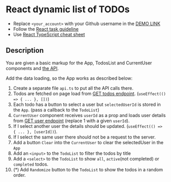 # React dynamic list of TODOs
- Replace `<your_account>` with your Github username in the
  [DEMO LINK](https://DimaBrushnivskyi.github.io/react_dynamic-list-of-todos/)
- Follow the [React task guideline](https://github.com/mate-academy/react_task-guideline#react-tasks-guideline)
- Use [React TypeScript cheat sheet](https://mate-academy.github.io/fe-program/js/extra/react-typescript)

## Description
You are given a basic markup for the App, TodosList and CurrentUser components and [the API](https://mate-academy.github.io/fe-students-api/).

Add the data loading, so the App works as described below:

1. Create a separate file `api.ts` to put all the API calls there.
2. Todos are fetched on page load from [GET todos endpoint](https://mate.academy/students-api/todos). (`useEffect(() => { ... }, [])`)
3. Each todo has a button to select a user but `selectedUserId` is stored in the `App`. (pass a callback to the `TodoList`)
4. `CurrentUser` component receives `userId` as a prop and loads user details from [GET user endpoint](https://mate.academy/students-api/users/1) (replace 1 with a given `userId`).
5. If I select another user the details should be updated. (`useEffect(() => { ... }, [userId])`).
6. If I select the same user there should not be a request to the server.
7. Add a button `Clear` into the `CurrentUser` to clear the selectedUser in the `App`
8. Add an `<input>` to the `TodoList` to filter the todos by title
9. Add a `<select>` to the `TodoList` to show `all`, `active`(not completed) or `completed` todos.
10. (*) Add `Randomize` button to the `TodoList` to show the todos in a random order.
